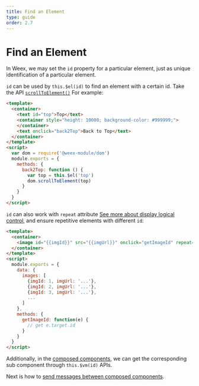 ```yaml
---
title: Find an Element
type: guide
order: 2.7
---
```


# Find an Element

In Weex, we may set the `id` property for a particular element, just as unique identification of a particular element.

`id` can be used by `this.$el(id)` to find an element with a certain id. Take the API [`scrollToElement()`](../../references/modules/dom.html#scrolltoelementnode-options) For example:

```html
<template>
  <container>
    <text id="top">Top</text>
    <container style="height: 10000; background-color: #999999;">
    </container>
    <text onclick="back2Top">Back to Top</text>
  </container>
</template>
<script>
  var dom = require('@weex-module/dom')
  module.exports = {
    methods: {
      back2Top: function () {
        var top = this.$el('top')
        dom.scrollToElement(top)
      }
    }
  }
</script>
```

`id` can also work with `repeat` attribute [See more about display logical control](./display-logic.html), and ensure repetitive elements with different `id`:

```html
<template>
  <container>
    <image id="{{imgId}}" src="{{imgUrl}}" onclick="getImageId" repeat="{{images}}"></image>
  </container>
</template>
<script>
  module.exports = {
    data: {
      images: [
        {imgId: 1, imgUrl: '...'},
        {imgId: 2, imgUrl: '...'},
        {imgId: 3, imgUrl: '...'},
        ...
      ]
    },
    methods: {
      getImageId: function(e) {
        // get e.target.id
      }
    }
  }
</script>
```

Additionally, in the [composed components](./composed-component.html), we can get the corresponding sub component through `this.$vm(id)` APIs.

Next is how to [send messages between composed components](./comm.html).
